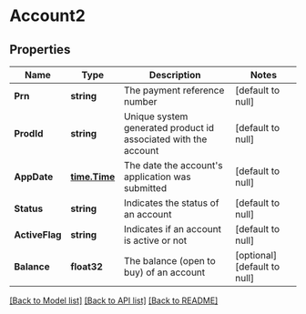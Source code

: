 # Account2

## Properties
Name | Type | Description | Notes
------------ | ------------- | ------------- | -------------
**Prn** | **string** | The payment reference number | [default to null]
**ProdId** | **string** | Unique system generated product id associated with the account | [default to null]
**AppDate** | [**time.Time**](time.Time.md) | The date the account&#x27;s application was submitted | [default to null]
**Status** | **string** | Indicates the status of an account | [default to null]
**ActiveFlag** | **string** | Indicates if an account is active or not | [default to null]
**Balance** | **float32** | The balance (open to buy) of an account | [optional] [default to null]

[[Back to Model list]](../README.md#documentation-for-models) [[Back to API list]](../README.md#documentation-for-api-endpoints) [[Back to README]](../README.md)

